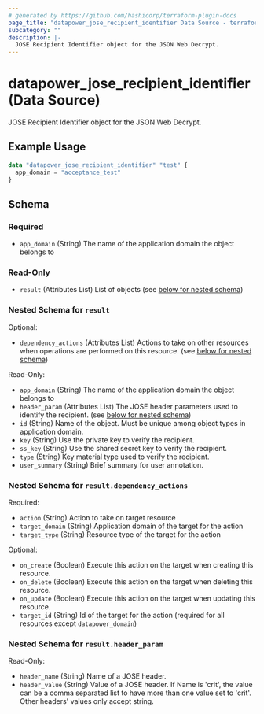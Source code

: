 ```yaml
---
# generated by https://github.com/hashicorp/terraform-plugin-docs
page_title: "datapower_jose_recipient_identifier Data Source - terraform-provider-datapower"
subcategory: ""
description: |-
  JOSE Recipient Identifier object for the JSON Web Decrypt.
---
```


# datapower_jose_recipient_identifier (Data Source)

JOSE Recipient Identifier object for the JSON Web Decrypt.

## Example Usage

```terraform
data "datapower_jose_recipient_identifier" "test" {
  app_domain = "acceptance_test"
}
```

<!-- schema generated by tfplugindocs -->
## Schema

### Required

- `app_domain` (String) The name of the application domain the object belongs to

### Read-Only

- `result` (Attributes List) List of objects (see [below for nested schema](#nestedatt--result))

<a id="nestedatt--result"></a>
### Nested Schema for `result`

Optional:

- `dependency_actions` (Attributes List) Actions to take on other resources when operations are performed on this resource. (see [below for nested schema](#nestedatt--result--dependency_actions))

Read-Only:

- `app_domain` (String) The name of the application domain the object belongs to
- `header_param` (Attributes List) The JOSE header parameters used to identify the recipient. (see [below for nested schema](#nestedatt--result--header_param))
- `id` (String) Name of the object. Must be unique among object types in application domain.
- `key` (String) Use the private key to verify the recipient.
- `ss_key` (String) Use the shared secret key to verify the recipient.
- `type` (String) Key material type used to verify the recipient.
- `user_summary` (String) Brief summary for user annotation.

<a id="nestedatt--result--dependency_actions"></a>
### Nested Schema for `result.dependency_actions`

Required:

- `action` (String) Action to take on target resource
- `target_domain` (String) Application domain of the target for the action
- `target_type` (String) Resource type of the target for the action

Optional:

- `on_create` (Boolean) Execute this action on the target when creating this resource.
- `on_delete` (Boolean) Execute this action on the target when deleting this resource.
- `on_update` (Boolean) Execute this action on the target when updating this resource.
- `target_id` (String) Id of the target for the action (required for all resources except `datapower_domain`)


<a id="nestedatt--result--header_param"></a>
### Nested Schema for `result.header_param`

Read-Only:

- `header_name` (String) Name of a JOSE header.
- `header_value` (String) Value of a JOSE header. If Name is 'crit', the value can be a comma separated list to have more than one value set to 'crit'. Other headers' values only accept string.
